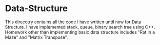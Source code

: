 # Data-Structure
This direcotry contains all the code I have written until now for Data Structure. I have implemented stack, queue, binary search tree using C++. Homework other than implementing basic data structure includes "Rat in a Maze" and "Matrix Transpose".
